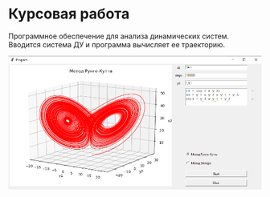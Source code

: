 # Курсовая работа
Программное обеспечение для анализа динамических систем.
Вводится система ДУ и программа вычисляет ее траекторию.

![Курсовая работа](https://github.com/headneZzz/images/raw/main/course-work/1.png)
